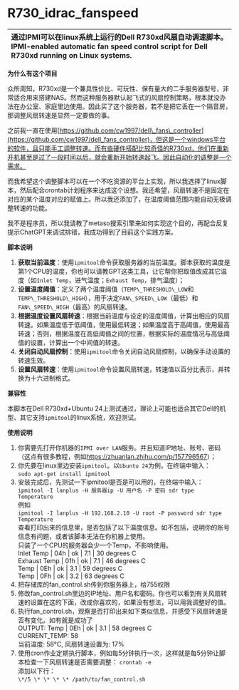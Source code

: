 # R730_idrac_fanspeed
|通过IPMI可以在linux系统上运行的Dell R730xd风扇自动调速脚本。IPMI-enabled automatic fan speed control script for Dell R730xd running on Linux systems.|
| :- |

<a name="heading_0"></a>**为什么有这个项目**

众所周知，R730xd是一个兼具性价比、可玩性、保有量大的二手服务器型号，非常适合用来搭建NAS。然而这种服务器默认起飞式的风扇控制策略，根本就没办法在办公室、家庭里边使用。因此买了这个服务器，若不是把它丢在一个隔音房，那调整风扇转速是显然一定要做的事。

之前我一直在使用[https://github.com/cw1997/dell\_fans\_controller](https://github.com/cw1997/dell_fans_controller)，但这是一个windows平台的软件，且只能手工调整转速。而有些硬件搭配比较奇怪的R730xd，他们在重新开机甚至是过了一段时间以后，就会重新开始转速起飞。因此自动化的调整是一个需求。

而我希望这个调整脚本可以在一个不吃资源的平台上实现，所以我选择了linux脚本，然后配合crontab计划程序来达成这个设想。我还希望，风扇转速不是固定在对应的某个温度对应的赋值上。所以我还添加了，在温度阈值范围内能自动无极调整转速的功能。

我不是程序员，所以我请教了metaso搜索引擎来如何实现这个目的，再配合反复提示ChatGPT来调试排错，我成功得到了目前这个实践方案。

<a name="heading_1"></a>**脚本说明**

1. **获取当前温度**：使用`ipmitool`命令获取服务器的当前温度。脚本获取的温度是第1个CPU的温度，你也可以请教GPT这类工具，让它帮你把取值改成其它温度（如`Inlet Temp`，进气温度；`Exhaust Temp`，排气温度）；
2. **设置温度阈值**：定义了两个温度阈值（`TEMP\_THRESHOLD\_LOW`和`TEMP\_THRESHOLD\_HIGH`），用于决定`FAN\_SPEED\_LOW`（最低）和`FAN\_SPEED\_HIGH`（最高）的风扇转速。
3. **根据温度设置风扇转速**：根据当前温度与设定的温度阈值，计算出相应的风扇转速。如果温度低于低阈值，使用最低转速；如果温度高于高阈值，使用最高转速；否则，根据温度在高低阈值之间的位置，根据实际的温度情况与高低阈值的设置，计算出一个中间值的转速。
4. **关闭自动风扇控制**：使用`ipmitool`命令关闭自动风扇控制，以确保手动设置的转速生效。
5. **设置风扇转速**：使用`ipmitool`命令设置风扇转速，转速值以百分比表示，并转换为十六进制格式。

<a name="heading_2"></a>**兼容性**

本脚本在Dell R730xd+Ubuntu 24上测试通过，理论上可能也适合其它Dell的机型、其它支持`ipmitool`的linux系统，欢迎测试。

<a name="heading_3"></a>**使用说明**

1. 你需要先打开你机器的`IPMI over LAN`服务。并且知道IP地址、账号、密码（这点有很多教程，例如<https://zhuanlan.zhihu.com/p/157796567>）；
2. 你先要在linux里边安装`ipmitool`。以`Ubuntu 24`为例，在终端中输入：<br>
`sudo apt-get install ipmitool`
3. 安装完成后，先测试一下ipmitool是否是可以用的，在终端中输入：<br>
`ipmitool -I lanplus -H 服务器ip -U 用户名 -P 密码 sdr type Temperature`<br>
例如<br>
`ipmitool -I lanplus -H 192.168.2.10 -U root -P password sdr type Temperature`<br>
查看打印出来的信息里，是否包括了以下温度信息。如不包括，说明你的账号信息有问题，或者该脚本无法在你机器上使用。<br>只装了一个CPU的服务器会少一个Temp，不影响使用。<br>
   Inlet Temp       | 04h | ok  |  7.1 | 30 degrees C<br>
   Exhaust Temp     | 01h | ok  |  7.1 | 46 degrees C<br>
   Temp             | 0Eh | ok  |  3.1 | 59 degrees C<br>
   Temp             | 0Fh | ok  |  3.2 | 63 degrees C<br>
4. 把存储库的fan_control.sh传到你服务器上，给755权限
5. 修改fan_control.sh里边的IP地址、用户名和密码。你也可以看到有关风扇转速的设置在这的下面，改成你喜欢的，如果没有想法，可以用我调整好的值。
6. 执行fan_control.sh，观察是否打印出来如下类似信息，并感受下风扇转速是否有变化。如有就是成功了<br>
OUTPUT: Temp             | 0Eh | ok  |  3.1 | 58 degrees C<br>CURRENT\_TEMP: 58<br>当前温度: 58°C, 风扇转速设置为: 17%
7. 使用cron作业定期执行脚本，例如每5分钟执行一次，这样就是每5分钟让脚本检查一下风扇转速是否需要调整：
  `crontab -e`<br>
   添加以下行：<br>
  `\*/5 \* \* \* \* /path/to/fan_control.sh`

